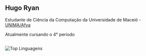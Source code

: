 ## Hugo Ryan
Estudante de Ciência da Computação da Universidade de Maceió - [UNIMA/Afya](https://unima.afya.com.br/)

Atualmente cursando o 4° período

##

![Top Linguagens](https://github-readme-stats.vercel.app/api/top-langs/?username=hugo-ryan&layout=compact)
